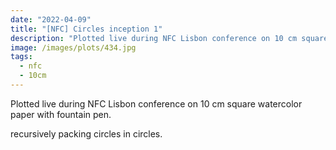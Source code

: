```yaml
---
date: "2022-04-09"
title: "[NFC] Circles inception 1"
description: "Plotted live during NFC Lisbon conference on 10 cm square watercolor paper with fountain pen."
image: /images/plots/434.jpg
tags:
  - nfc
  - 10cm
---
```


Plotted live during NFC Lisbon conference on 10 cm square watercolor paper with fountain pen.

recursively packing circles in circles.
